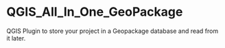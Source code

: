 # QGIS_All_In_One_GeoPackage
QGIS Plugin to store your project in a Geopackage database and read from it later.
